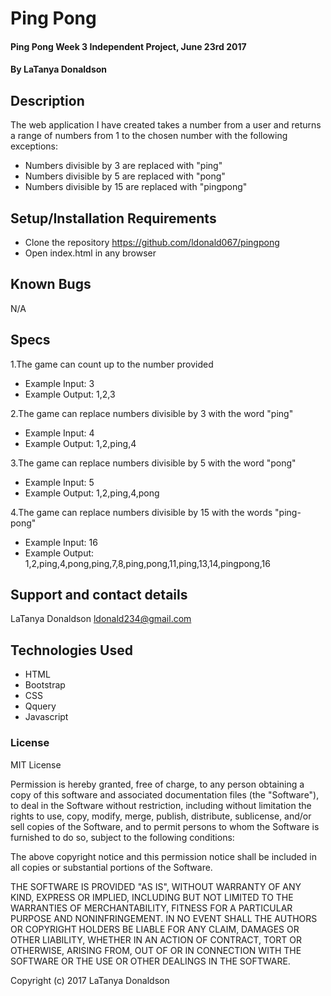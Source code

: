 # Ping Pong

#### Ping Pong Week 3 Independent Project, June 23rd 2017

#### By LaTanya Donaldson

## Description

The web application I have created takes a number from a user and returns a range of numbers from 1 to the chosen number with the following exceptions:

* Numbers divisible by 3 are replaced with "ping"
* Numbers divisible by 5 are replaced with "pong"
* Numbers divisible by 15 are replaced with "pingpong"

## Setup/Installation Requirements

* Clone the repository https://github.com/ldonald067/pingpong
* Open index.html in any browser

## Known Bugs

N/A

## Specs

1.The game can count up to the number provided
* Example Input: 3
* Example Output: 1,2,3

2.The game can replace numbers divisible by 3 with the word "ping"
* Example Input: 4
* Example Output: 1,2,ping,4

3.The game can replace numbers divisible by 5 with the word "pong"
* Example Input: 5
* Example Output: 1,2,ping,4,pong

4.The game can replace numbers divisible by 15 with the words "ping-pong"
* Example Input: 16
* Example Output: 1,2,ping,4,pong,ping,7,8,ping,pong,11,ping,13,14,pingpong,16

## Support and contact details

LaTanya Donaldson ldonald234@gmail.com

## Technologies Used

* HTML
* Bootstrap
* CSS
* Qquery
* Javascript

### License

MIT License

Permission is hereby granted, free of charge, to any person obtaining a copy of this software and associated documentation files (the "Software"), to deal in the Software without restriction, including without limitation the rights to use, copy, modify, merge, publish, distribute, sublicense, and/or sell copies of the Software, and to permit persons to whom the Software is furnished to do so, subject to the following conditions:

The above copyright notice and this permission notice shall be included in all copies or substantial portions of the Software.

THE SOFTWARE IS PROVIDED "AS IS", WITHOUT WARRANTY OF ANY KIND, EXPRESS OR IMPLIED, INCLUDING BUT NOT LIMITED TO THE WARRANTIES OF MERCHANTABILITY, FITNESS FOR A PARTICULAR PURPOSE AND NONINFRINGEMENT. IN NO EVENT SHALL THE AUTHORS OR COPYRIGHT HOLDERS BE LIABLE FOR ANY CLAIM, DAMAGES OR OTHER LIABILITY, WHETHER IN AN ACTION OF CONTRACT, TORT OR OTHERWISE, ARISING FROM, OUT OF OR IN CONNECTION WITH THE SOFTWARE OR THE USE OR OTHER DEALINGS IN THE SOFTWARE.

Copyright (c) 2017 LaTanya Donaldson
